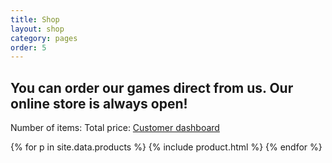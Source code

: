 ```yaml
---
title: Shop
layout: shop
category: pages
order: 5
---
```


## You can order our games direct from us. Our online store is always open!

<div class="snipcart-summary">
    Number of items: <span class="snipcart-total-items"></span>
    Total price: <span class="snipcart-total-price"></span>
    <a href="#" class="snipcart-user-email snipcart-user-profile"> Customer dashboard </a>
</div>

{% for p in site.data.products %}
{% include product.html %}
{% endfor %}
